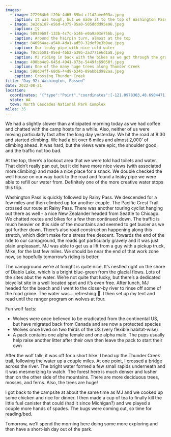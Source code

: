 ```yaml
---
images:
  - image: 272964b0-f29b-4d65-89bd-cf1d2aee093a.jpeg
    caption: It was tough, but we made it to the top of Washington Pass!
  - image: 3e2da187-e56d-4375-85a0-505dddd95e96.jpeg
    caption: 🚵‍♀️
  - image: 50939b8f-133b-4c7c-b146-e0a9a03e756b.jpeg
    caption: Around the hairpin turn, almost at the top
  - image: 846964ae-a540-4da1-ad59-32def9e3b9ae.jpeg
    caption: Our leaky pipe with nice cold water
  - image: f0c55581-05ed-4bb2-a39b-2a3771e6d1a8.jpeg
    caption: MJ riding in back with the bikes as we got through the gravelly road
  - image: 490bb4e9-645d-4941-873e-5449fc69050f.jpeg
    caption: One of the many huge trees along Thunder Creek
  - image: 598d34ff-68d6-44d9-b34b-89abb1d982aa.jpeg
    caption: Crossing Thunder Creek
title: "Day 92: Washington, Passed"
date: 2022-08-21
location:
  coordinates: '{"type":"Point","coordinates":[-121.0978303,48.6904471]}'
  state: WA
  town: North Cascades National Park Complex
miles: 35
---
```

We had a slightly slower than anticipated morning today as we had coffee and chatted with the camp hosts for a while. Also, neither of us were moving particularly fast after the long day yesterday. We hit the road at 8:30 and started climbing. We had a bit over 6 miles and almost 2,000’ of climbing ahead. It was hard, but the views were epic, the shoulder good, and the traffic not too bad. 

At the top, there’s a lookout area that we were told had toilets and water. That didn’t really pan out, but it did have more nice views (with associated more climbing) and made a nice place for a snack. We double checked the well house on our way back to the road and found a leaky pipe we were able to refill our water from. Definitely one of the more creative water stops this trip. 

Washington Pass is quickly followed by Rainy Pass. We descended for a few miles and then climbed up for another couple. The Pacific Crest Trail crossed our route at Rainy Pass. There was another touring cyclist hanging out there as well - a nice New Zealander headed from Seattle to Chicago. We chatted routes and bikes for a few then continued down. The traffic is much heavier on this side of the mountains and seemed to get busier as we got further down. There’s also road construction happening along this stretch, which didn’t make for a stress free descent. Towards the end of the ride to our campground, the roads got particularly gravely and it was just plain unpleasant. MJ was able to get us a lift from a guy with a pickup truck, Mike, for the last few miles. We should be near the end of that work zone now, so hopefully tomorrow’s riding is better. 

The campground we’re at tonight is quite nice. It’s nestled right on the shore of Diablo Lake, which is a bright blue-green from the glacial flows. Lots of the sites abut the water. We’re not quite that lucky, but there’s a dedicated bicyclist site in a well located spot and it’s even free. After lunch, MJ headed for the beach and I went to the closer-by river to rinse off some of the road grime. The water was… refreshing 🥶. I then set up my tent and read until the ranger program on wolves at four. 

Fun wolf facts:
- Wolves were once believed to be eradicated from the continental US, but have migrated back from Canada and are now a protected species
- Wolves once lived on two thirds of the US (very flexible habitat-wise)
- A pack contains one alpha female and one alpha male. The pups usually help raise another litter after their own then leave the pack to start their own

After the wolf talk, it was off for a short hike. I head up the Thunder Creek trail, following the water up a couple miles. At one point, I crossed a bridge across the river. The bright water formed a few small rapids underneath and it was mesmerizing to watch. The forest here is much denser and lusher than on the other side of the mountains. There are more deciduous trees, mosses, and ferns. Also, the trees are huge!

I got back to the campsite at about the same time as MJ and we cooked up some chicken and rice for dinner. I then made a cup of tea to finally kill the little fuel canister that could (had it since Michigan?) and we played a couple more hands of spades. The bugs were coming out, so time for reading/bed. 

Tomorrow, we’ll spend the morning here doing some more exploring and then have a short-ish day out of the park. 
